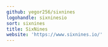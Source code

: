 ```yaml
---
github: yegor256/sixnines
logohandle: sixninesio
sort: sixnines
title: SixNines
website: 'https://www.sixnines.io/'
---
```

